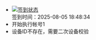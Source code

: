 - [![签到状态](https://github.com/li5bo5/Cloud189-Actions/actions/workflows/main.yml/badge.svg?branch=main)](https://github.com/li5bo5/Cloud189-Actions/actions/workflows/main.yml) <br> 签到时间：2025-08-05 18:48:34
- 开始执行帐号1
- 设备ID不存在，需要二次设备校验
